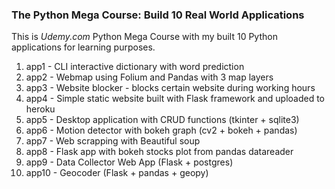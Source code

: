<h3>The Python Mega Course: Build 10 Real World Applications</h3>

This is <i>Udemy.com</i> Python Mega Course with my built 10 Python applications for learning purposes.

<ol>
  <li>app1 - CLI interactive dictionary with word prediction</li>
  <li>app2 - Webmap using Folium and Pandas with 3 map layers</li>
  <li>app3 - Website blocker - blocks certain website during working hours</li>
  <li>app4 - Simple static website built with Flask framework and uploaded to heroku</li>
  <li>app5 - Desktop application with CRUD functions (tkinter + sqlite3)</li>
  <li>app6 - Motion detector with bokeh graph (cv2 + bokeh + pandas)</li>
  <li>app7 - Web scrapping with Beautiful soup</li>
  <li>app8 - Flask app with bokeh stocks plot from pandas datareader</li>
  <li>app9 - Data Collector Web App (Flask + postgres)</li>
  <li>app10 - Geocoder (Flask + pandas + geopy)</li>
</ol>

